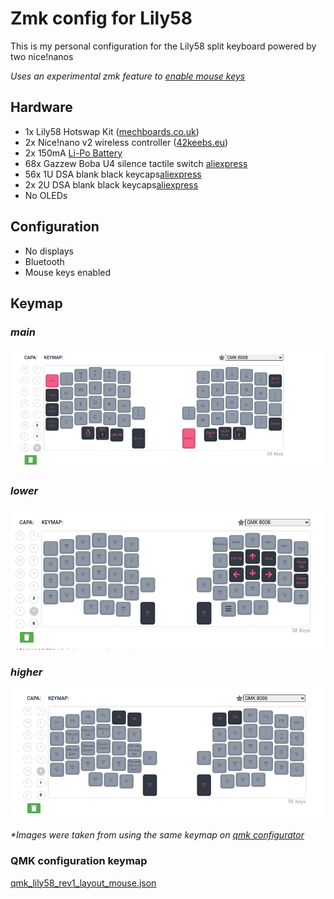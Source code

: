 # Zmk config for Lily58

 This is my personal configuration for the Lily58 split keyboard powered by two nice!nanos
 
_Uses an experimental zmk feature to [enable mouse keys](https://github.com/zmkfirmware/zmk/pull/1430)_

## Hardware

* 1x Lily58 Hotswap Kit ([mechboards.co.uk](https://mechboards.co.uk/products/lily58-kit)) 
* 2x Nice!nano v2 wireless controller ([42keebs.eu](https://42keebs.eu/shop/parts/controllers/nice-nano-v2-wireless-controller/))
* 2x 150mA [Li-Po Battery](https://es.aliexpress.com/af/302030-lithium-polymer-battery.html?spm=a2g0o.best.1000002.0&initiative_id=AS_20230224134604&origin=n&dida=y)
* 68x Gazzew Boba U4 silence tactile switch [aliexpress](https://es.aliexpress.com/item/1005001809357064.html?spm=a2g0o.order_list.order_list_main.10.f9c2194du0Q7VF&gatewayAdapt=glo2esp)
* 56x 1U DSA blank black keycaps[aliexpress](https://es.aliexpress.com/item/32832417476.html?spm=a2g0o.order_list.order_list_main.206.4bb8194dmCyLto&gatewayAdapt=glo2esp) 
* 2x 2U DSA blank black keycaps[aliexpress](https://es.aliexpress.com/item/32895127912.html?spm=a2g0o.order_list.order_list_main.205.4bb8194dmCyLto&gatewayAdapt=glo2esp)
* No OLEDs
 
## Configuration
* No displays
* Bluetooth
* Mouse keys enabled

## Keymap

### _main_
![layer0.png](resources%2Flayer0.png)

### _lower_
![layer1.png](resources%2Flayer1.png)

### _higher_
![layer2.png](resources%2Flayer2.png)

_*Images were taken from using the same keymap on [qmk configurator](https://config.qmk.fm/#/lily58/rev1/LAYOUT)_

### QMK configuration keymap
[qmk_lily58_rev1_layout_mouse.json](resources%2Fqmk_lily58_rev1_layout_mouse.json)
